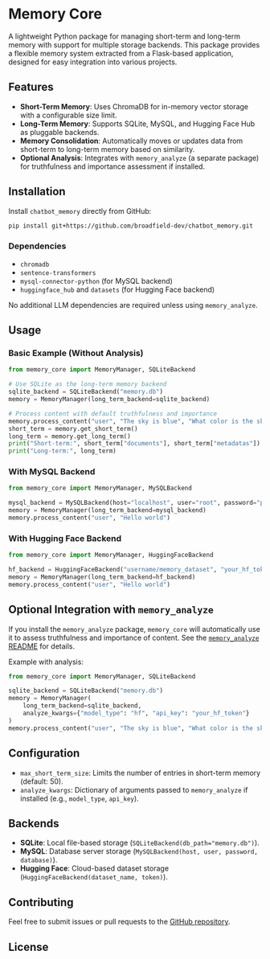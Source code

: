 # Memory Core

A lightweight Python package for managing short-term and long-term memory with support for multiple storage backends. This package provides a flexible memory system extracted from a Flask-based application, designed for easy integration into various projects.

## Features
- **Short-Term Memory**: Uses ChromaDB for in-memory vector storage with a configurable size limit.
- **Long-Term Memory**: Supports SQLite, MySQL, and Hugging Face Hub as pluggable backends.
- **Memory Consolidation**: Automatically moves or updates data from short-term to long-term memory based on similarity.
- **Optional Analysis**: Integrates with `memory_analyze` (a separate package) for truthfulness and importance assessment if installed.

## Installation

Install `chatbot_memory` directly from GitHub:

```bash
pip install git+https://github.com/broadfield-dev/chatbot_memory.git
```

### Dependencies
- `chromadb`
- `sentence-transformers`
- `mysql-connector-python` (for MySQL backend)
- `huggingface_hub` and `datasets` (for Hugging Face backend)

No additional LLM dependencies are required unless using `memory_analyze`.

## Usage

### Basic Example (Without Analysis)
```python
from memory_core import MemoryManager, SQLiteBackend

# Use SQLite as the long-term memory backend
sqlite_backend = SQLiteBackend("memory.db")
memory = MemoryManager(long_term_backend=sqlite_backend)

# Process content with default truthfulness and importance
memory.process_content("user", "The sky is blue", "What color is the sky?")
short_term = memory.get_short_term()
long_term = memory.get_long_term()
print("Short-term:", short_term["documents"], short_term["metadatas"])
print("Long-term:", long_term)
```

### With MySQL Backend
```python
from memory_core import MemoryManager, MySQLBackend

mysql_backend = MySQLBackend(host="localhost", user="root", password="password", database="memory")
memory = MemoryManager(long_term_backend=mysql_backend)
memory.process_content("user", "Hello world")
```

### With Hugging Face Backend
```python
from memory_core import MemoryManager, HuggingFaceBackend

hf_backend = HuggingFaceBackend("username/memory_dataset", "your_hf_token")
memory = MemoryManager(long_term_backend=hf_backend)
memory.process_content("user", "Hello world")
```

## Optional Integration with `memory_analyze`
If you install the `memory_analyze` package, `memory_core` will automatically use it to assess truthfulness and importance of content. See the [`memory_analyze` README](https://github.com/username/memory_analyze) for details.

Example with analysis:
```python
from memory_core import MemoryManager, SQLiteBackend

sqlite_backend = SQLiteBackend("memory.db")
memory = MemoryManager(
    long_term_backend=sqlite_backend,
    analyze_kwargs={"model_type": "hf", "api_key": "your_hf_token"}
)
memory.process_content("user", "The sky is blue", "What color is the sky?")
```

## Configuration
- `max_short_term_size`: Limits the number of entries in short-term memory (default: 50).
- `analyze_kwargs`: Dictionary of arguments passed to `memory_analyze` if installed (e.g., `model_type`, `api_key`).

## Backends
- **SQLite**: Local file-based storage (`SQLiteBackend(db_path="memory.db")`).
- **MySQL**: Database server storage (`MySQLBackend(host, user, password, database)`).
- **Hugging Face**: Cloud-based dataset storage (`HuggingFaceBackend(dataset_name, token)`).

## Contributing
Feel free to submit issues or pull requests to the [GitHub repository](https://github.com/username/memory_core).

## License
